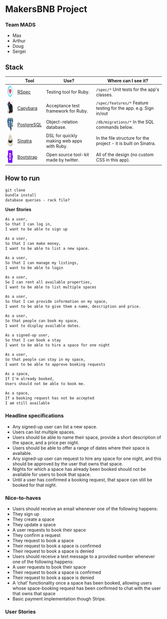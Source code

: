 # MakersBNB Project

### Team MADS

* Max
* Arthur
* Doug
* Sergei

## Stack

|                                                        | Tool                                                 | Use?                                       | Where can I see it?                                                  |
|--------------------------------------------------------|------------------------------------------------------|--------------------------------------------|----------------------------------------------------------------------|
| <img src="public/images/rspec.png" height="40" width="auto">       | [RSpec](https://rspec.info/)                         | Testing tool for Ruby.                     | ```/spec/*``` Unit tests for the app's classes.                              |
| <img src="public/images/capybara.png" height="40" width="auto">    | [Capybara](https://github.com/teamcapybara/capybara) | Acceptance test framework for Ruby.        |  ```/spec/features/*``` Feature testing for the app. e.g. Sign in/out                   |
| <img src="public/images/psql.png" height="40" width="auto">       | [PostgreSQL](https://www.postgresql.org)                         | Object-relation database.                     | ```/db/migrations/*``` In the SQL commands below.                              |
| <img src="public/images/sinatra.jpg" height="40" width="auto">     | [Sinatra](http://sinatrarb.com/)                     | DSL for quickly making web apps with Ruby. | In the file structure for the project - it is built on Sinatra.      |
| <img src="public/images/bootstrap.png" height="40" width="auto">     | [Bootstrap](https://getbootstrap.com/)                     | Open source tool-kit made by twitter. | All of the design (no custom CSS in this app).       |


## How to run

```
git clone
bundle install
database queries - rack file?
```

**User Stories**

```
As a user,
So that I can log in, 
I want to be able to sign up
```
```
As a user,
So that I can make money,
I want to be able to list a new space.
```
```
As a user, 
So that I can manage my listings,
I want to be able to login
```
```
As a user,
So I can rent all available properties,
I want to be able to list multiple spaces
```
```
As a user,
So that I can provide information on my space,
I want to be able to give them a name, description and price.
```
```
As a user, 
So that people can book my space,
I want to display available dates.
```
```
As a signed-up user,
So that I can book a stay
I want to be able to hire a space for one night
```
```
As a user,
So that people can stay in my space,
I want to be able to approve booking requests
```
```
As a space,
If I'm already booked,
Users should not be able to book me.
```
```
As a space,
If a booking request has not be accepted
I am still available
```

### Headline specifications

- Any signed-up user can list a new space.
- Users can list multiple spaces.
- Users should be able to name their space, provide a short description of the space, and a price per night.
- Users should be able to offer a range of dates where their space is available.
- Any signed-up user can request to hire any space for one night, and this should be approved by the user that owns that space.
- Nights for which a space has already been booked should not be available for users to book that space.
- Until a user has confirmed a booking request, that space can still be booked for that night.

### Nice-to-haves

- Users should receive an email whenever one of the following happens:
 - They sign up
 - They create a space
 - They update a space
 - A user requests to book their space
 - They confirm a request
 - They request to book a space
 - Their request to book a space is confirmed
 - Their request to book a space is denied
- Users should receive a text message to a provided number whenever one of the following happens:
 - A user requests to book their space
 - Their request to book a space is confirmed
 - Their request to book a space is denied
- A ‘chat’ functionality once a space has been booked, allowing users whose space-booking request has been confirmed to chat with the user that owns that space
- Basic payment implementation though Stripe.

### User Stories
